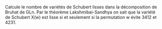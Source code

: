 Calcule le nombre de variétés de Schubert lisses dans la décomposition de Bruhat de GLn. Par le théorème Lakshmibai-Sandhya on sait que la variété de Schubert X(w) est lisse si et seulement si la permutation w évite 3412 et 4231. 
